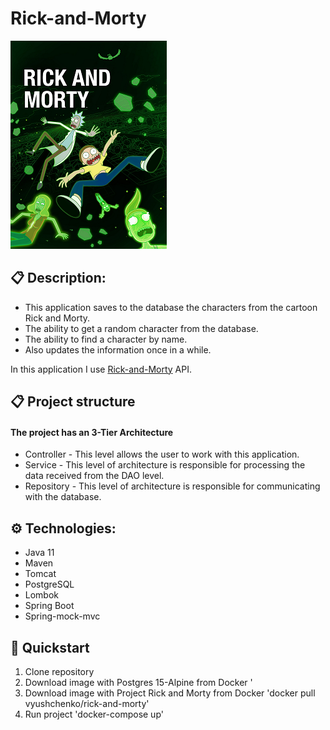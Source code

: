 # Rick-and-Morty
![img_1.png](img_1.png)
## 📋 Description:
* This application saves to the database the characters from the cartoon Rick and Morty.
* The ability to get a random character from the database.
* The ability to find a character by name.
* Also updates the information once in a while.

In this application I use [Rick-and-Morty](https://rickandmortyapi.com/api/character) API.

## 📋 Project structure
#### The project has an 3-Tier Architecture

* Controller - This level allows the user to work with this application.
* Service - This level of architecture is responsible for processing the data received from the DAO level.
* Repository - This level of architecture is responsible for communicating with the database.

## ⚙ Technologies:
* Java 11
* Maven
* Tomcat
* PostgreSQL
* Lombok
* Spring Boot
* Spring-mock-mvc

## 🚀 Quickstart
1. Clone repository
2. Download image with Postgres 15-Alpine from Docker '
3. Download image with Project Rick and Morty from Docker 'docker pull vyushchenko/rick-and-morty'
4. Run project 'docker-compose up'
